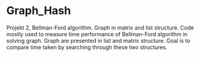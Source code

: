 # Graph_Hash
Projekt 2, Bellman-Ford algorithm. Graph in matrix and list structure.
Code mostly used to measure time performance of Bellman-Ford algorithm in solving graph.
Graph are presented in list and matrix structure. Goal is to compare time taken by searching through these two structures.


